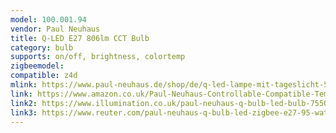 ```yaml
---
model: 100.001.94
vendor: Paul Neuhaus 
title: Q-LED E27 806lm CCT Bulb
category: bulb
supports: on/off, brightness, colortemp
zigbeemodel: 
compatible: z4d
mlink: https://www.paul-neuhaus.de/shop/de/q-led-lampe-mit-tageslicht-5000k-bis-warmwei-100-001-94.html
link: https://www.amazon.co.uk/Paul-Neuhaus-Controllable-Compatible-Temperature/dp/B07XNX11XY
link2: https://www.illumination.co.uk/paul-neuhaus-q-bulb-led-bulb-7550.html
link3: https://www.reuter.com/paul-neuhaus-q-bulb-led-zigbee-e27-95-watt-a737275.php
---
```

